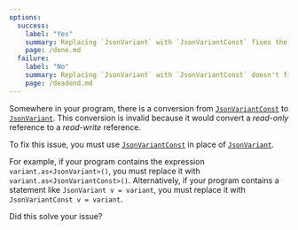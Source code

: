 ```yaml
---
options:
  success:
    label: "Yes"
    summary: Replacing `JsonVariant` with `JsonVariantConst` fixes the issue
    page: /done.md
  failure:
    label: "No"
    summary: Replacing `JsonVariant` with `JsonVariantConst` doesn't fix the issue
    page: /deadend.md
---
```


Somewhere in your program, there is a conversion from [`JsonVariantConst`](/v7/api/jsonvariantconst/) to [`JsonVariant`](/v7/api/jsonvariant/). This conversion is invalid because it would convert a *read-only* reference to a *read-write* reference.

To fix this issue, you must use [`JsonVariantConst`](/v7/api/jsonvariantconst/) in place of [`JsonVariant`](/v7/api/jsonvariant/).

For example, if your program contains the expression `variant.as<JsonVariant>()`, you must replace it with `variant.as<JsonVariantConst>()`. Alternatively, if your program contains a statement like `JsonVariant v = variant`, you must replace it with `JsonVariantConst v = variant`.

Did this solve your issue?
